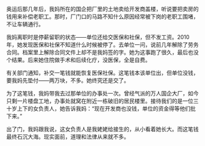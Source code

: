 奥运后那几年后，我妈所在的国企把厂里的土地卖给开发商盖楼，听说要把卖房的钱用来补偿老职工。那时，厂门口的马路不知什么原因经常被下岗的老职工围堵，不让车辆通行。

我妈离职时是停薪留职的状态——单位还给交医保和社保，但不发工资。2010年，她发现医保和社保不知道什么时候被停了。去单位一问，说前几年解除了劳务合同。档案里上解除合同文件上却不是我妈签的字。她为这事跑了很久，最后也没个结果。后来她住院做手术和后续化疗，没医保，全是自费。

有关部门通知，补交一笔钱就能恢复医保社保。这笔钱本该单位出，但单位没钱，要我妈先垫付——两万块，不多。她终究还是交了。

为了这笔钱，我妈带我去过那单位的办事处一次。曾经气派的万人国企大厂，如今只剩一片楼盘工地，办事处就窝在附近一栋破旧的居民楼里。接待我们的是一位三十岁上下的女负责人，她告诉我妈：“现在开发商也没钱，单位的资金得等他们批下来。”

出了门，我妈跟我说，这女负责人是我姥姥给接生的，从小看着她长大。而这笔钱最终石沉大海。现实面前，道理和法律从来就不多。